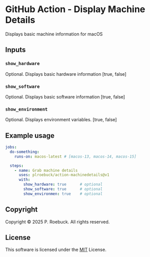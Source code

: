 # GitHub Action - Display Machine Details
Displays basic machine information for macOS

## Inputs

### `show_hardware`

Optional. Displays basic hardware information [true, false]

### `show_software`

Optional. Displays basic software information [true, false]

### `show_environment`

Optional. Displays environment variables. [true, false]

## Example usage

```yml
jobs:
  do-something:
    runs-on: macos-latest # [macos-13, macos-14, macos-15]

  steps:
    - name: Grab machine details
      uses: plroebuck/action-machinedetails@v1
      with:
        show_hardware: true      # optional
        show_software: true      # optional
        show_environmen: true    # optional
```

## Copyright

Copyright © 2025 P. Roebuck. All rights reserved.

## License

This software is licensed under the [MIT][] License.


[//]: # (Cross reference section)

[MIT]: https://opensource.org/license/mit

